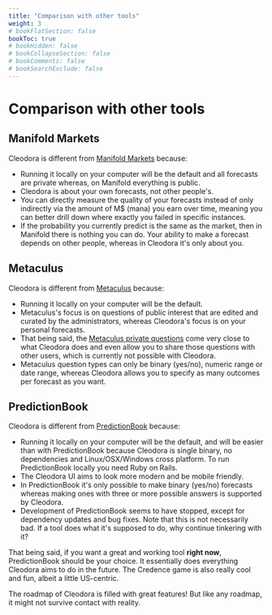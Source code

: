```yaml
---
title: "Comparison with other tools"
weight: 3
# bookFlatSection: false
bookToc: true
# bookHidden: false
# bookCollapseSection: false
# bookComments: false
# bookSearchExclude: false
---
```


# Comparison with other tools

## Manifold Markets

Cleodora is different from [Manifold Markets](https://manifold.markets)
because:

* Running it locally on your computer will be the default and all forecasts are
  private whereas, on Manifold everything is public.
* Cleodora is about your own forecasts, not other people's.
* You can directly measure the quality of your forecasts instead of only
  indirectly via the amount of M$ (mana) you earn over time, meaning you can
  better drill down where exactly you failed in specific instances.
* If the probability you currently predict is the same as the market, then in
  Manifold there is nothing you can do. Your ability to make a forecast depends
  on other people, whereas in Cleodora it's only about you.


## Metaculus

Cleodora is different from [Metaculus](https://metaculus.com) because:

* Running it locally on your computer will be the default.
* Metaculus's focus is on questions of public interest that are edited and
  curated by the administrators, whereas Cleodora's focus is on your personal
  forecasts.
* That being said, the [Metaculus private
  questions](https://www.metaculus.com/help/faq/#question-private) come very
  close to what Cleodora does and even allow you to share those questions with
  other users, which is currently not possible with Cleodora.
* Metaculus question types can only be binary (yes/no), numeric range or date
  range, whereas Cleodora allows you to specify as many outcomes per forecast
  as you want.


## PredictionBook

Cleodora is different from [PredictionBook](https://predictionbook.com) because:

* Running it locally on your computer will be the default, and will be easier
  than with PredictionBook because Cleodora is single binary, no dependencies
  and Linux/OSX/Windows cross platform. To run PredictionBook locally you need
  Ruby on Rails.
* The Cleodora UI aims to look more modern and be mobile friendly.
* In PredictionBook it's only possible to make binary (yes/no) forecasts
  whereas making ones with three or more possible answers is supported by
  Cleodora.
* Development of PredictionBook seems to have stopped, except for dependency
  updates and bug fixes. Note that this is not necessarily bad. If a tool does
  what it's supposed to do, why continue tinkering with it?

That being said, if you want a great and working tool **right now**,
PredictionBook should be your choice. It essentially does everything Cleodora
aims to do in the future. The Credence game is also really cool and fun, albeit
a little US-centric.

The roadmap of Cleodora is filled with great features! But like any roadmap, it
might not survive contact with reality.
